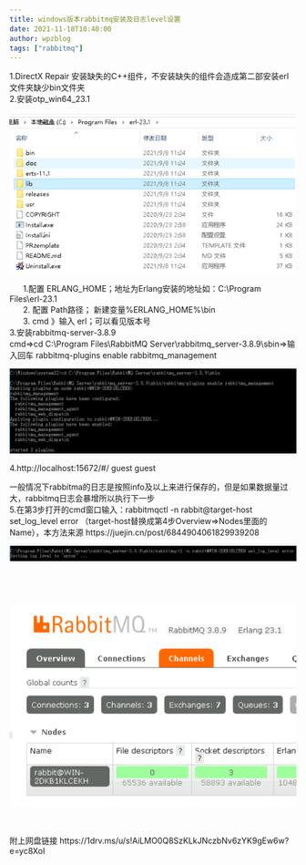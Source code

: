 ```yaml
---
title: windows版本rabbitmq安装及日志level设置
date: 2021-11-18T10:40:00
author: wpzblog
tags: ["rabbitmq"]
---
```

<p>1.DirectX Repair 安装缺失的C++组件，不安装缺失的组件会造成第二部安装erl文件夹缺少bin文件夹<br />2.安装otp_win64_23.1</p>
<p><img src="/cnblogs/15571172/789895-20211118103746539-355562978.png" alt="" loading="lazy" /></p>
<p>&nbsp; &nbsp; &nbsp; 1.配置 ERLANG_HOME；地址为Erlang安装的地址如：C:\Program Files\erl-23.1<br />&nbsp; &nbsp; &nbsp; 2. 配置 Path路径； 新建变量%ERLANG_HOME%\bin<br />&nbsp; &nbsp; &nbsp; 3. cmd 》输入 erl；可以看见版本号<br />3.安装rabbitmq-server-3.8.9<br />   cmd=&gt;cd C:\Program Files\RabbitMQ Server\rabbitmq_server-3.8.9\sbin=&gt;输入回车 rabbitmq-plugins enable rabbitmq_management</p>
<p><img src="/cnblogs/15571172/789895-20211118103547205-905835845.png" alt="" loading="lazy" /></p>
<p>4.http://localhost:15672/#/  guest  guest</p>
<p>一般情况下rabbitma的日志是按照info及以上来进行保存的，但是如果数据量过大，rabbitmq日志会暴增所以执行下一步<br />5.在第3步打开的cmd窗口输入：rabbitmqctl -n rabbit@target-host set_log_level error （target-host替换成第4步Overview=&gt;Nodes里面的Name），本方法来源 https://juejin.cn/post/6844904061829939208</p>
<p><img src="/cnblogs/15571172/789895-20211118103607570-913262409.png" alt="" loading="lazy" /></p>
<p>&nbsp;</p>
<p>&nbsp;</p>
<p><img src="/cnblogs/15571172/789895-20211118103220257-1533204017.png" alt="" loading="lazy" /></p>
<p>&nbsp;</p>
<p>附上网盘链接 https://1drv.ms/u/s!AiLMO0Q8SzKLkJNczbNv6zYK9gEw6w?e=yc8XoI</p>
<p>&nbsp;</p>